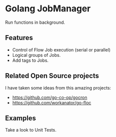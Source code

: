 # Golang JobManager

Run functions in background.

## Features

- Control of Flow Job execution (serial or parallel)
- Logical groups of Jobs.
- Add tags to Jobs.

## Related Open Source projects

I have taken some ideas from this amazing projects:

- https://github.com/go-co-op/gocron
- https://github.com/workanator/go-floc


## Examples

Take a look to Unit Tests.

